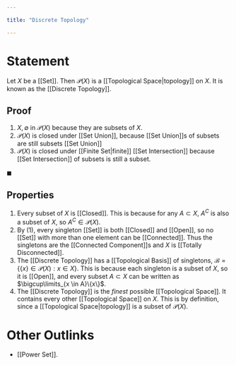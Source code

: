 ```yaml
---

title: "Discrete Topology"

---
```

# Statement
Let $X$ be a [[Set]]. Then $\mathcal{P}(X)$ is a [[Topological Space|topology]] on $X$. It is known as the [[Discrete Topology]].

## Proof
1. $X, \emptyset$ in  $\mathcal{P}(X)$ because they are subsets of $X$.
2. $\mathcal{P}(X)$ is closed under [[Set Union]], because [[Set Union]]s of subsets are still subsets [[Set Union]]
3. $\mathcal{P}(X)$ is closed under [[Finite Set|finite]] [[Set Intersection]] because [[Set Intersection]] of subsets is still a subset.

$\blacksquare$

## Properties
1. Every subset of $X$ is [[Closed]]. This is because for any $A \subset X$, $A^{C}$ is also a subset of $X$, so $A^{C} \in \mathcal{P}(X)$.
2. By (1), every singleton [[Set]] is both [[Closed]] and [[Open]], so no [[Set]] with more than one element can be [[Connected]]. Thus the singletons are the [[Connected Component]]s and $X$ is [[Totally Disconnected]].
3. The [[Discrete Topology]] has a [[Topological Basis]] of singletons, $\mathcal{B} = \{\{x\} \in \mathcal{P}(X) : x \in X\}$. This is because each singleton is a subset of $X$, so it is [[Open]], and every subset $A \subset X$ can be written as $\bigcup\limits_{x \in A}\{x\}$.
4. The [[Discrete Topology]] is the *finest* possible [[Topological Space]]. It contains every other [[Topological Space]] on $X$. This is by definition, since a [[Topological Space|topology]] is a subset of $\mathcal{P}(X)$.

# Other Outlinks
- [[Power Set]].